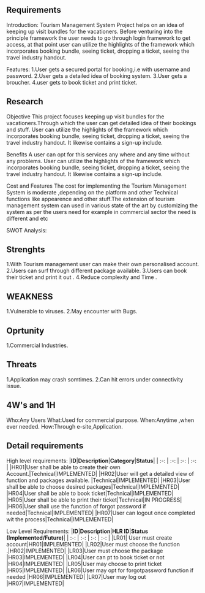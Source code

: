 ## Requirements
Introduction: 
 Tourism Management System Project helps on an idea of keeping up visit bundles for the vacationers. Before venturing into the principle framework the user needs to go through login framework to get access, at that point user can utilize the highlights of the framework which incorporates booking bundle, seeing ticket, dropping a ticket, seeing the travel industry handout. 

Features:
1.User gets a secured portal for booking,i.e with username and password.
2.User gets a detailed idea of booking system.
3.User gets a broucher.
4.user gets to book ticket and print ticket.


## Research
Objective
This project focuses  keeping up visit bundles for the vacationers.Through which the user can get detailed idea of their bookings and stuff.  User  can utilize the highlights of the framework which incorporates booking bundle, seeing ticket, dropping a ticket, seeing the travel industry handout. It likewise contains a sign-up include.

Benefits
A user  can opt for this services any where and any time without any problems. User can utilize the highlights of the framework which incorporates booking bundle, seeing ticket, dropping a ticket, seeing the travel industry handout. It likewise contains a sign-up include.


Cost and Features
The cost for implementing the Tourism Management System is moderate ,depending on the platform and other Technical functions like appearence and other stuff.The extension of tourism management system can used in various state of the art by customizing the system as per the users need for example in commercial sector the need is different and etc 

SWOT Analysis:
## Strenghts
1.With Tourism management user can make their own personalised account.
2.Users can surf through different package available.
3.Users can book their ticket and print it out .
4.Reduce complexity and Time . 

## WEAKNESS
1.Vulnerable to viruses.
2.May encounter with Bugs.

## Oprtunity

1.Commercial Industries.
  
## Threats

 1.Application may crash somtimes.
 2.Can hit errors under connectivity issue.
 
 ## 4W's and 1H

 Who:Any Users
 What:Used for commercial purpose.
 When:Anytime ,when ever needed.
 How:Through e-site,Application.
 
 ## Detail requirements
High level requirements: 
|**ID**|**Description**|**Category**|**Status**|
| :-: | :-: | :-: | :-: |
|HR01|User shall be able to create their own Account.|Technical|IMPLEMENTED|
|HR02|User will get a detailed view of function and packages available. |Technical|IMPLEMENTED|
|HR03|User shall be able to choose desired packages|Technical|IMPLEMENTED|
|HR04|User shall be able to book ticket|Technical|IMPLEMENTED|
|HR05|User shall be able to print their ticket|Technical|IN PROGRESS|
|HR06|User shall use the function of forgot password if needed|Technical|IMPLEMENTED|
|HR07|User can logout once completed wit the process|Technical|IMPLEMENTED|

Low Level Requirements:
|**ID**|**Description**|**HLR ID**|**Status (Implemented/Future)**|
| :-: | :-: | :-: | :-: |
|LR01| User must create account|HR01|IMPLEMENTED|
|LR02|User must choose the function  .|HR02|IMPLEMENTED|
|LR03|User must  choose the package |HR03|IMPLEMENTED|
|LR04|User can pt to book ticket or not |HR04|IMPLEMENTED|
|LR05|User may choose to print ticket |HR05|IMPLEMENTED|
|LR06|User may opt for forgotpassword function if needed |HR06|IMPLEMENTED|
|LR07|User may log out |HR07|IMPLEMENTED|




